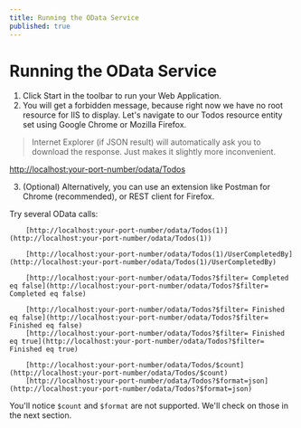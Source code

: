 ```yaml
---
title: Running the OData Service
published: true
---
```


# Running the OData Service

1. Click Start in the toolbar to run your Web Application.
2. You will get a forbidden message, because right now we have no root resource for IIS to display. Let's navigate to our Todos resource entity set using Google Chrome or Mozilla Firefox.

> Internet Explorer (if JSON result) will automatically ask you to download the response. Just makes it slightly more inconvenient.

[http://localhost:your-port-number/odata/Todos](http://localhost:your-port-number/odata/Todos)

3. (Optional) Alternatively, you can use an extension like Postman for Chrome (recommended), or REST client for Firefox.

Try several OData calls:

```
    [http://localhost:your-port-number/odata/Todos(1)](http://localhost:your-port-number/odata/Todos(1))

    [http://localhost:your-port-number/odata/Todos(1)/UserCompletedBy](http://localhost:your-port-number/odata/Todos(1)/UserCompletedBy)

    [http://localhost:your-port-number/odata/Todos?$filter= Completed eq false](http://localhost:your-port-number/odata/Todos?$filter= Completed eq false)

    [http://localhost:your-port-number/odata/Todos?$filter= Finished eq false](http://localhost:your-port-number/odata/Todos?$filter= Finished eq false)
    [http://localhost:your-port-number/odata/Todos?$filter= Finished eq true](http://localhost:your-port-number/odata/Todos?$filter= Finished eq true)

    [http://localhost:your-port-number/odata/Todos/$count](http://localhost:your-port-number/odata/Todos/$count)
    [http://localhost:your-port-number/odata/Todos?$format=json](http://localhost:your-port-number/odata/Todos?$format=json)
```

You'll notice `$count` and `$format` are not supported. We'll check on those in the next section.
